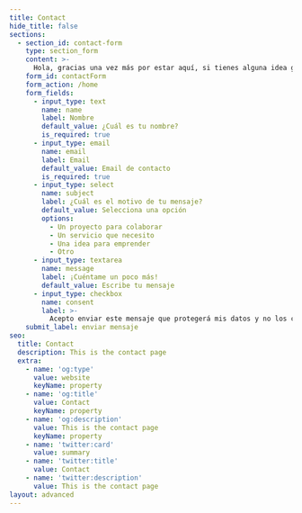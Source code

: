 ```yaml
---
title: Contact
hide_title: false
sections:
  - section_id: contact-form
    type: section_form
    content: >-
      Hola, gracias una vez más por estar aquí, si tienes alguna idea genial o un proyecto que consideres que podamos colaborar en conjunto no dudes en dejarme un mensaje, tan pronto como pueda me comunicaré contigo.
    form_id: contactForm
    form_action: /home
    form_fields:
      - input_type: text
        name: name
        label: Nombre
        default_value: ¿Cuál es tu nombre?
        is_required: true
      - input_type: email
        name: email
        label: Email
        default_value: Email de contacto
        is_required: true
      - input_type: select
        name: subject
        label: ¿Cuál es el motivo de tu mensaje?
        default_value: Selecciona una opción
        options:
          - Un proyecto para colaborar
          - Un servicio que necesito
          - Una idea para emprender
          - Otro
      - input_type: textarea
        name: message
        label: ¡Cuéntame un poco más!
        default_value: Escribe tu mensaje
      - input_type: checkbox
        name: consent
        label: >-
          Acepto enviar este mensaje que protegerá mis datos y no los compartirá con nadie respetando mi privacidad.
    submit_label: enviar mensaje
seo:
  title: Contact
  description: This is the contact page
  extra:
    - name: 'og:type'
      value: website
      keyName: property
    - name: 'og:title'
      value: Contact
      keyName: property
    - name: 'og:description'
      value: This is the contact page
      keyName: property
    - name: 'twitter:card'
      value: summary
    - name: 'twitter:title'
      value: Contact
    - name: 'twitter:description'
      value: This is the contact page
layout: advanced
---
```

